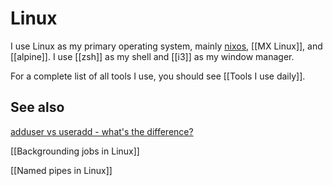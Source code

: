 # Linux
I use Linux as my primary operating system, mainly [nixos](nixos.md), [[MX Linux]], and [[alpine]]. I use [[zsh]] as my shell and [[i3]] as my window manager.

For a complete list of all tools I use, you should see [[Tools I use daily]].



## See also

[adduser vs useradd - what's the difference?](adduser%20vs%20useradd%20-%20what's%20the%20difference?.md)

[[Backgrounding jobs in Linux]]

[[Named pipes in Linux]]